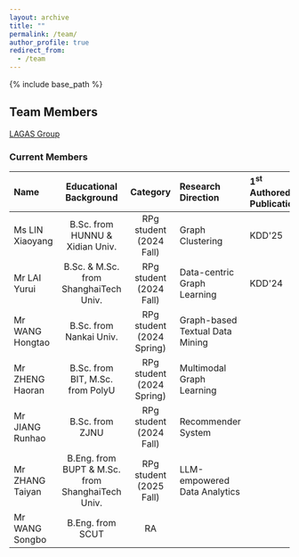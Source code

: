 ```yaml
---
layout: archive
title: ""
permalink: /team/
author_profile: true
redirect_from:
  - /team
---
```


{% include base_path %}

## Team Members

[LAGAS Group](https://github.com/HKBU-LAGAS)

### Current Members

| Name         | Educational Background       |  Category    |   Research Direction  |   1<sup>st</sup> Authored Publications  |
|:--------------|:-------------------------------:|:--------------:|:-----------------------|:-----------------------|
| Ms LIN Xiaoyang | B.Sc. from HUNNU & Xidian Univ.| RPg student (2024 Fall) |   Graph Clustering  |        KDD'25         |
| Mr LAI Yurui | B.Sc. & M.Sc. from ShanghaiTech Univ.| RPg student (2024 Fall) |   Data-centric Graph Learning  |        KDD'24               |
| Mr WANG Hongtao | B.Sc. from Nankai Univ.| RPg student (2024 Spring) |   Graph-based Textual Data Mining    |                       |
| Mr ZHENG Haoran | B.Sc. from BIT, M.Sc. from PolyU| RPg student (2024 Spring) |   Multimodal Graph Learning |                       |
| Mr JIANG Runhao | B.Sc. from ZJNU| RPg student (2024 Fall) |  Recommender System   |                       |
| Mr ZHANG Taiyan | B.Eng. from BUPT & M.Sc. from ShanghaiTech Univ.| RPg student (2025 Fall) |  LLM-empowered Data Analytics   |                       |
| Mr WANG Songbo | B.Eng. from SCUT | RA |    |                       |

<!--
## Research Grants
- PI, Industrial Research Grant, HK$330K, 2024/2025
- PI, [Young Scientists Fund](https://www.nsfc.gov.cn/publish/portal0/tab1418/), CN¥300K, National Natural Science Foundation of China, 2023/2024
- PI, [Early Career Scheme Grant](https://www.ugc.edu.hk/eng/rgc/funding_opport/ecs/), HK$1.17M, Research Grants Council of Hong Kong SAR, 2023/2024
-->

